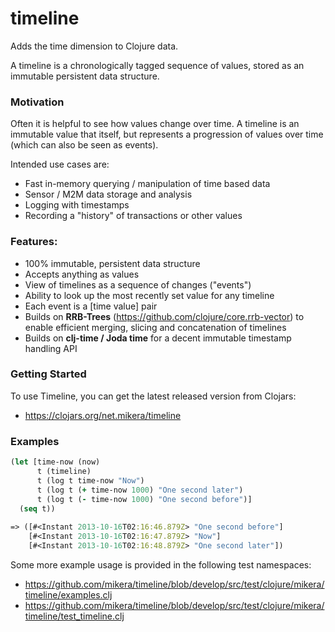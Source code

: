 timeline
========

Adds the time dimension to Clojure data.

A timeline is a chronologically tagged sequence of values, stored as an immutable persistent data structure.

### Motivation

Often it is helpful to see how values change over time. A timeline is an immutable value that itself, but 
represents a progression of values over time (which can also be seen as events).

Intended use cases are:

 - Fast in-memory querying / manipulation of time based data
 - Sensor / M2M data storage and analysis
 - Logging with timestamps
 - Recording a "history" of transactions or other values

### Features:

 - 100% immutable, persistent data structure
 - Accepts anything as values
 - View of timelines as a sequence of changes ("events")
 - Ability to look up the most recently set value for any timeline
 - Each event is a [time value] pair
 - Builds on **RRB-Trees** (https://github.com/clojure/core.rrb-vector) to enable efficient merging, slicing and concatenation of timelines
 - Builds on **clj-time / Joda time** for a decent immutable timestamp handling API

### Getting Started

To use Timeline, you can get the latest released version from Clojars:

 - https://clojars.org/net.mikera/timeline
 
### Examples

```clojure
(let [time-now (now)
      t (timeline) 
      t (log t time-now "Now")
      t (log t (+ time-now 1000) "One second later")
      t (log t (- time-now 1000) "One second before")]
  (seq t))
  
=> ([#<Instant 2013-10-16T02:16:46.879Z> "One second before"] 
    [#<Instant 2013-10-16T02:16:47.879Z> "Now"] 
    [#<Instant 2013-10-16T02:16:48.879Z> "One second later"])
``` 

Some more example usage is provided in the following test namespaces:

 - https://github.com/mikera/timeline/blob/develop/src/test/clojure/mikera/timeline/examples.clj
 - https://github.com/mikera/timeline/blob/develop/src/test/clojure/mikera/timeline/test_timeline.clj
 